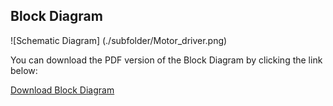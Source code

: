 ## Block Diagram


![Schematic Diagram] (./subfolder/Motor_driver.png)

You can download the PDF version of the Block Diagram by clicking the link below:

[Download Block Diagram](./subfolder/Motor_driver.pdf)

